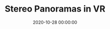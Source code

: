 ---
layout: inner
position: left
title: 'Stereo Panoramas in VR'
date: 2020-10-28 00:00:00
categories: development
tags: Tracking Localisation Augmented Virtual Extended Reality
featured_image: '/img/posts/portfolio/phd/panosVR.jpg'
lead_text: 'Part of my PhD thesis (2017-2020) investigated tracking and localization of almost purely rotational movement in large spaces. Another application scenario that relates to this is casually captured panoramas. Our system CasualStereo used spherical motion constraints to compute circular trajectories from these videos to generate more immersive stereoscopic panoramas which can be viewed in VR headsets. Try the link below with a WebXR enabled mobile device browser (Chrome works nicely, but make sure to enable WebXR in chrome://flags).'
project_link: 'https://stefanie.cspages.otago.ac.nz/casualpanoxr/casualpano.html?data=elfinforest'
button_text: 'Web Viewer'
button_icon: globe
---